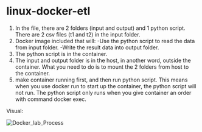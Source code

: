 # linux-docker-etl



1. In the file, there are 2 folders (input and output) and 1 python script. There are 2 csv files (t1 and t2) in the input folder.
2. Docker image included that will:
    -Use the python script to read the data from input folder.
    -Write the result data into output folder.
3. The python script is in the container.
4. The input and output folder is in the host, in another word, outside the container. What you need to do is to mount the 2 folders from host to the container.
5. make container running first, and then run python script. This means when you use docker run to start up the container, the python script will not run. The python script only runs when you give container an order with command docker exec.


Visual:


![Docker_lab_Process](https://user-images.githubusercontent.com/14003325/235817356-99b25489-b910-4514-911c-7e25d2fb5e7e.jpg)
